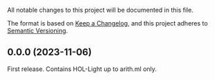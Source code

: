 All notable changes to this project will be documented in this file.

The format is based on [Keep a Changelog](https://keepachangelog.com/),
and this project adheres to [Semantic Versioning](https://semver.org/).

## 0.0.0 (2023-11-06)

First release. Contains HOL-Light up to arith.ml only.
